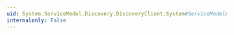 ```yaml
---
uid: System.ServiceModel.Discovery.DiscoveryClient.System#ServiceModel#ICommunicationObject#EndOpen(System.IAsyncResult)
internalonly: False
---
```

